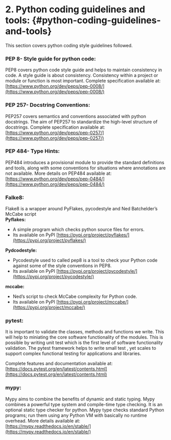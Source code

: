 # **2. Python coding guidelines and tools:** {#python-coding-guidelines-and-tools}

This section covers python coding style guidelines followed.

###  **PEP 8- Style guide for python code:** 
PEP8 covers python code style guide and helps to maintain consistency in code. A style guide is about consistency. Consistency within a project or module or function is most important. Complete specification available at:   [https://www.python.org/dev/peps/pep-0008/](https://www.python.org/dev/peps/pep-0008/)

###   **PEP 257- Docstring Conventions:** 
PEP257 covers semantics and conventions associated with python docstrings. The aim of PEP257 to standardize the high-level structure of docstrings. Complete specification available at: [https://www.python.org/dev/peps/pep-0257/](https://www.python.org/dev/peps/pep-0257/)

###   **PEP 484- Type Hints:** 
PEP484 introduces a provisional module to provide the standard definitions and tools, along with some conventions for situations where annotations are not available. More details on PEP484 available at:     [https://www.python.org/dev/peps/pep-0484/](https://www.python.org/dev/peps/pep-0484/)

###   **Falke8:** 
Flake8 is a wrapper around PyFlakes, pycodestyle and Ned Batchelder’s McCabe script<br>
  __Pyflakes:__

  *    A simple program which checks python source files for errors.
  *    Its available on PyPI [https://pypi.org/project/pyflakes/](https://pypi.org/project/pyflakes/)

__Pydcodestyle:__

  *    Pycodestyle used to called pep8 is a tool to check your Python code against some of    the style conventions in PEP8.
  *    Its available on PyPI [https://pypi.org/project/pycodestyle/](https://pypi.org/project/pycodestyle/)

__mccabe:__

  *    Ned’s script to check McCabe complexity for Python code.
  *    Its available on PyPI [https://pypi.org/project/mccabe/](https://pypi.org/project/mccabe/)

###   **pytest:**

It is important to validate the classes, methods and functions we write. This will help to miniating the core software functionality of the modules. This is possible by writing unit test which is the first level of software functionality validation. The pytest framework helps to write small test , yet scales to support complex functional testing for applications and libraries.

Complete features and documentation available at:  [https://docs.pytest.org/en/latest/contents.html](https://docs.pytest.org/en/latest/contents.html)

###   **mypy**:

Mypy aims to combine the benefits of dynamic and static typing. Mypy combines a powerful type system and compile-time type checking. It is an optional static type checker for python. Mypy type checks standard Python programs; run them using any Python VM with basically no runtime overhead. More details available at:
[https://mypy.readthedocs.io/en/stable/](https://mypy.readthedocs.io/en/stable/)

        
    